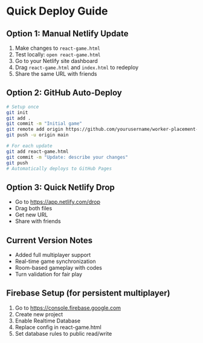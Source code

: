# Quick Deploy Guide

## Option 1: Manual Netlify Update
1. Make changes to `react-game.html`
2. Test locally: `open react-game.html`
3. Go to your Netlify site dashboard
4. Drag `react-game.html` and `index.html` to redeploy
5. Share the same URL with friends

## Option 2: GitHub Auto-Deploy
```bash
# Setup once
git init
git add .
git commit -m "Initial game"
git remote add origin https://github.com/yourusername/worker-placement-game.git
git push -u origin main

# For each update
git add react-game.html
git commit -m "Update: describe your changes"
git push
# Automatically deploys to GitHub Pages
```

## Option 3: Quick Netlify Drop
- Go to https://app.netlify.com/drop
- Drag both files
- Get new URL
- Share with friends

## Current Version Notes
- Added full multiplayer support
- Real-time game synchronization
- Room-based gameplay with codes
- Turn validation for fair play

## Firebase Setup (for persistent multiplayer)
1. Go to https://console.firebase.google.com
2. Create new project
3. Enable Realtime Database
4. Replace config in react-game.html
5. Set database rules to public read/write